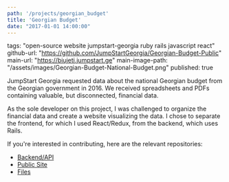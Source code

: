 ```yaml
---
path: '/projects/georgian_budget'
title: 'Georgian Budget'
date: "2017-01-01 14:00:00"
---
```


tags: "open-source website jumpstart-georgia ruby rails javascript react"
github-url: "https://github.com/JumpStartGeorgia/Georgian-Budget-Public"
main-url: "https://biujeti.jumpstart.ge"
main-image-path: "/assets/images/Georgian-Budget-National-Budget.png"
published: true


JumpStart Georgia requested data about the national Georgian budget from the Georgian government in 2016. We received spreadsheets and PDFs containing valuable, but disconnected, financial data.

As the sole developer on this project, I was challenged to organize the financial data and create a website visualizing the data. I chose to separate the frontend, for which I used React/Redux, from the backend, which uses Rails.

If you're interested in contributing, here are the relevant repositories:

* [Backend/API](https://github.com/JumpStartGeorgia/Georgian-Budget-API)
* [Public Site](https://github.com/JumpStartGeorgia/Georgian-Budget-Public)
* [Files](https://github.com/JumpStartGeorgia/Georgian-Budget-Files)
